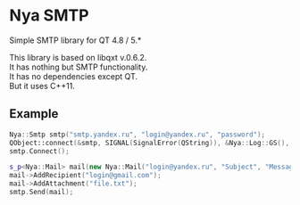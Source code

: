 # Nya SMTP
Simple SMTP library for QT 4.8 / 5.*

This library is based on libqxt v.0.6.2.  
It has nothing but SMTP functionality.  
It has no dependencies except QT.  
But it uses C++11.

## Example
``` c++
Nya::Smtp smtp("smtp.yandex.ru", "login@yandex.ru", "password");
QObject::connect(&smtp, SIGNAL(SignalError(QString)), &Nya::Log::GS(), SLOT(OnLog(QString)));
smtp.Connect();

s_p<Nya::Mail> mail(new Nya::Mail("login@yandex.ru", "Subject", "Message body"));
mail->AddRecipient("login@gmail.com");
mail->AddAttachment("file.txt");
smtp.Send(mail);
```

